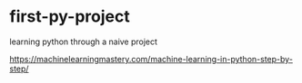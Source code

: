 # first-py-project
learning python through a naive project


https://machinelearningmastery.com/machine-learning-in-python-step-by-step/
